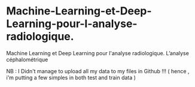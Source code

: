# Machine-Learning-et-Deep-Learning-pour-l-analyse-radiologique.
Machine Learning et Deep Learning pour l'analyse radiologique. L’analyse céphalométrique


NB : I Didn't manage to upload all my data to my files in Github !!! ( hence , i'm putting a few simples in both test and train data ) 
